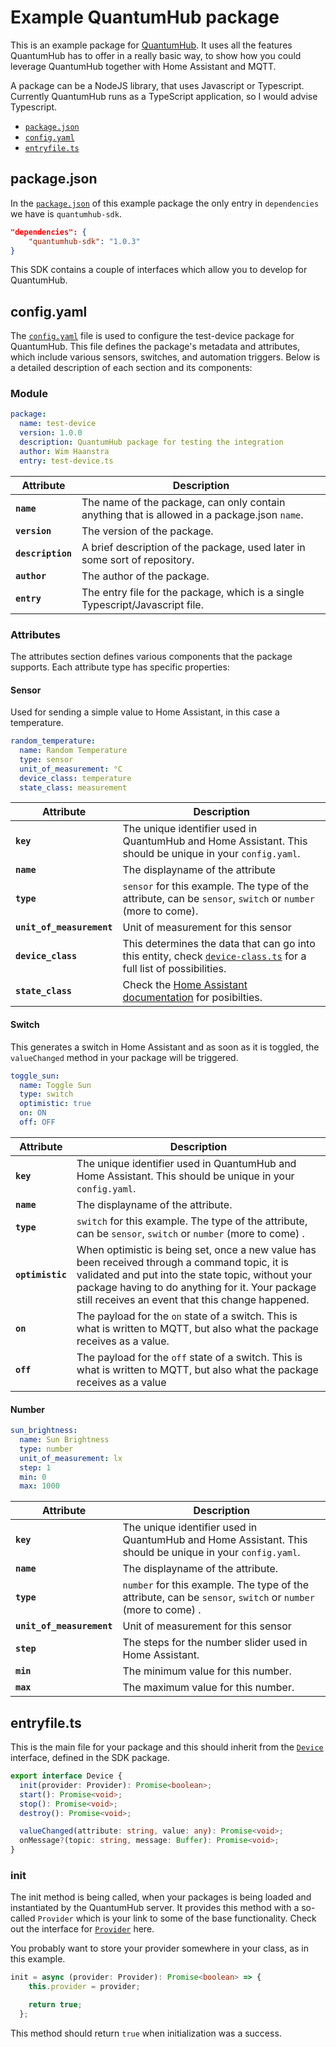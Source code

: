 # Example QuantumHub package

This is an example package for [QuantumHub](https://github.com/sorted-bits/quantumhub). It uses all the features QuantumHub has to offer in a really basic way, to show how you could leverage QuantumHub together with Home Assistant and MQTT.

A package can be a NodeJS library, that uses Javascript or Typescript. Currently QuantumHub runs as a TypeScript application, so I would advise Typescript.

- [`package.json`](#packagejson)
- [`config.yaml`](#configyaml)
- [`entryfile.ts`](#entryfile)

<a name="packagejson"></a>
## package.json

In the [`package.json`](https://github.com/sorted-bits/test-device/blob/main/package.json) of this example package the only entry in `dependencies` we have is `quantumhub-sdk`.

```json
"dependencies": {
    "quantumhub-sdk": "1.0.3"
}
```

This SDK contains a couple of interfaces which allow you to develop for QuantumHub.

<a name="configyaml"></a>
## config.yaml

The [`config.yaml`](https://github.com/sorted-bits/test-device/blob/main/config.yaml) file is used to configure the test-device package for QuantumHub. This file defines the package's metadata and attributes, which include various sensors, switches, and automation triggers. Below is a detailed description of each section and its components:

### Module

```yaml
package:
  name: test-device
  version: 1.0.0
  description: QuantumHub package for testing the integration
  author: Wim Haanstra
  entry: test-device.ts
```

| Attribute | Description |
| --------- | ----------- |
| **`name`** | The name of the package, can only contain anything that is allowed in a package.json `name`. |
| **`version`** | The version of the package. |
| **`description`** | A brief description of the package, used later in some sort of repository. |
| **`author`** | The author of the package. |
| **`entry`** | The entry file for the package, which is a single Typescript/Javascript file. |

### Attributes

The attributes section defines various components that the package supports. Each attribute type has specific properties:

#### Sensor

Used for sending a simple value to Home Assistant, in this case a temperature.

```yaml
random_temperature:
  name: Random Temperature
  type: sensor
  unit_of_measurement: °C
  device_class: temperature
  state_class: measurement
```

| Attribute | Description |
| --------- | ----------- |
| **`key`** | The unique identifier used in QuantumHub and Home Assistant. This should be unique in your `config.yaml`. |
| **`name`** | The displayname of the attribute |
| **`type`** | `sensor` for this example. The type of the attribute, can be `sensor`, `switch` or `number` (more to come). |
| **`unit_of_measurement`** | Unit of measurement for this sensor |
| **`device_class`** | This determines the data that can go into this entity, check [`device-class.ts`](https://github.com/sorted-bits/quantumhub/blob/main/src/models/managers/package-manager/models/device-class.ts) for a full list of possibilities. |
| **`state_class`** | Check the [Home Assistant documentation](https://developers.home-assistant.io/docs/core/entity/sensor/#available-state-classes) for posibilties. |

#### Switch

This generates a switch in Home Assistant and as soon as it is toggled, the `valueChanged` method in your package will be triggered.

```yaml
toggle_sun:
  name: Toggle Sun
  type: switch
  optimistic: true
  on: ON
  off: OFF
```

| Attribute | Description |
| ---- | ------ |
| **`key`** | The unique identifier used in QuantumHub and Home Assistant. This should be unique in your `config.yaml`. |
| **`name`** | The displayname of the attribute. |
| **`type`** | `switch` for this example. The type of the attribute, can be `sensor`, `switch` or `number` (more to come) . |
| **`optimistic`** | When optimistic is being set, once a new value has been received through a command topic, it is validated and put into the state topic, without your package having to do anything for it. Your package still receives an event that this change happened. |
| **`on`** | The payload for the `on` state of a switch. This is what is written to MQTT, but also what the package receives as a value. |
| **`off`** | The payload for the `off` state of a switch. This is what is written to MQTT, but also what the package receives as a value |

#### Number

```yaml
sun_brightness:
  name: Sun Brightness
  type: number
  unit_of_measurement: lx
  step: 1
  min: 0
  max: 1000
```

| Attribute | Description |
| ---- | ------ |
| **`key`** | The unique identifier used in QuantumHub and Home Assistant. This should be unique in your `config.yaml`. |
| **`name`** | The displayname of the attribute. |
| **`type`** | `number` for this example. The type of the attribute, can be `sensor`, `switch` or `number` (more to come) . |
| **`unit_of_measurement`** | Unit of measurement for this sensor |
| **`step`** | The steps for the number slider used in Home Assistant. |
| **`min`** | The minimum value for this number. |
| **`max`** | The maximum value for this number. |

<a name="entryfile"></a>
## entryfile.ts

This is the main file for your package and this should inherit from the [`Device`](https://github.com/sorted-bits/quantumhub-sdk/blob/main/src/interfaces/device.ts) interface, defined in the SDK package.

```typescript
export interface Device {
  init(provider: Provider): Promise<boolean>;
  start(): Promise<void>;
  stop(): Promise<void>;
  destroy(): Promise<void>;

  valueChanged(attribute: string, value: any): Promise<void>;
  onMessage?(topic: string, message: Buffer): Promise<void>;
}
```

### init

The init method is being called, when your packages is being loaded and instantiated by the QuantumHub server. It provides this method with a so-called `Provider` which is your link to some of the base functionality. Check out the interface for [`Provider`](https://github.com/sorted-bits/quantumhub-sdk/blob/main/src/interfaces/provider.ts) here.

You probably want to store your provider somewhere in your class, as in this example.

```typescript
init = async (provider: Provider): Promise<boolean> => {
    this.provider = provider;

    return true;
  };
```

This method should return `true` when initialization was a success.